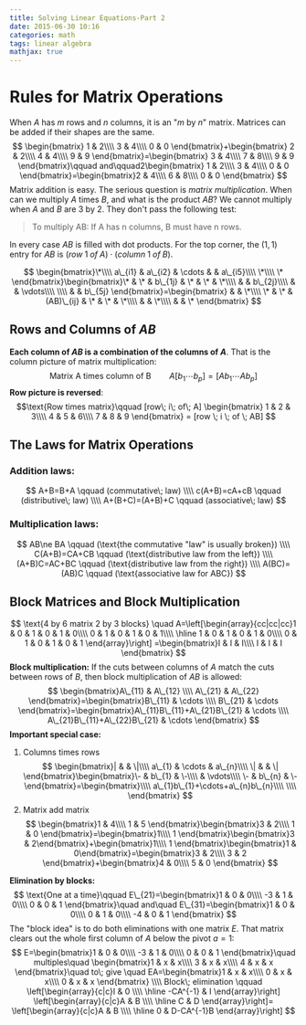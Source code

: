 ```yaml
---
title: Solving Linear Equations-Part 2
date: 2015-06-30 10:16
categories: math
tags: linear algebra
mathjax: true
---
```

# Rules for Matrix Operations
When $A$ has $m$ rows and $n$ columns, it is an "$m$ by $n$" matrix. Matrices can be added if their shapes are the same.
$$
\begin{bmatrix}
1 & 2\\\\
3 & 4\\\\
0 & 0
\end{bmatrix}+\begin{bmatrix}
2 & 2\\\\
4 & 4\\\\
9 & 9
\end{bmatrix}=\begin{bmatrix}
3 & 4\\\\
7 & 8\\\\
9 & 9
\end{bmatrix}\qquad and\qquad2\begin{bmatrix}
1 & 2\\\\
3 & 4\\\\
0 & 0
\end{bmatrix}=\begin{bmatrix}2 & 4\\\\
6 & 8\\\\
0 & 0
\end{bmatrix}
$$
Matrix addition is easy. The serious question is *matrix multiplication*. When can we multiply $A$ times $B$, and what is the product $AB$? We cannot multiply when $A$ and $B$ are $3$ by $2$. They don't pass the following test:
> To multiply AB: If A has n columns, B must have n rows.

In every case $AB$ is filled with dot products. For the top corner, the $(1,1)$ entry for $AB$ is $(row\; 1\; of\; A)\cdot(column\; 1\; of\; B)$.

$$
\begin{bmatrix}\*\\\\
a\_{i1} & a\_{i2} & \cdots &  & a\_{i5}\\\\
\*\\\\
\*
\end{bmatrix}\begin{bmatrix}\* & \* & b\_{1j} & \* & \* & \*\\\\
 &  & b\_{2j}\\\\
 &  & \vdots\\\\
\\\\
 &  & b\_{5j}
\end{bmatrix}=\begin{bmatrix} &  & \*\\\\
\* & \* & (AB)\_{ij} & \* & \* & \*\\\\
 &  & \*\\\\
 &  & \*
\end{bmatrix}
$$
## Rows and Columns of $AB$
**Each column of $AB$ is a combination of the columns of $A$**. That is the column picture of matrix multiplication:
$$\text{Matrix A times column of B}\qquad A[b_1 \cdots b_p]=[Ab_1 \cdots Ab_p]$$
**Row picture is reversed**:
$$\text{Row times matrix}\qquad [row\; i\; of\; A] 
\begin{bmatrix}
1 & 2 & 3\\\\
4 & 5 & 6\\\\
7 & 8 & 9
\end{bmatrix} = [row \; i \; of \; AB]
$$
## The Laws for Matrix Operations
### Addition laws:
$$
A+B=B+A \qquad (commutative\; law)  \\\\
c(A+B)=cA+cB \qquad (distributive\; law)   \\\\
A+(B+C)=(A+B)+C \qquad (associative\; law)
$$
### Multiplication laws:
$$
AB\ne BA \qquad (\text{the commutative "law" is usually broken}) \\\\
C(A+B)=CA+CB \qquad (\text{distributive law from the left}) \\\\
(A+B)C=AC+BC \qquad (\text{distributive law from the right}) \\\\
A(BC)=(AB)C \qquad (\text{associative law for ABC})
$$
## Block Matrices and Block Multiplication
$$
\text{4 by 6 matrix 2 by 3 blocks} \quad
A=\left[\begin{array}{cc|cc|cc}1 & 0 & 1 & 0 & 1 & 0\\\\
0 & 1 & 0 & 1 & 0 & 1\\\\
\hline
1 & 0 & 1 & 0 & 1 & 0\\\\
0 & 1 & 0 & 1 & 0 & 1
\end{array}\right]
=\begin{bmatrix}I & I & I\\\\
I & I & I
\end{bmatrix}
$$
**Block multiplication:** If the cuts between columns of $A$ match the cuts between rows of $B$, then block multiplication of $AB$ is allowed:
$$
\begin{bmatrix}A\_{11} & A\_{12} \\\\
A\_{21} & A\_{22}
\end{bmatrix}=\begin{bmatrix}B\_{11} & \cdots \\\\
B\_{21} & \cdots
\end{bmatrix}=\begin{bmatrix}A\_{11}B\_{11}+A\_{21}B\_{21} & \cdots \\\\
A\_{21}B\_{11}+A\_{22}B\_{21} & \cdots
\end{bmatrix}
$$
**Important special case:**
1. Columns times rows
$$
\begin{bmatrix}| &  & \|\\\\
a\_{1} & \cdots & a\_{n}\\\\
\| &  & \|
\end{bmatrix}\begin{bmatrix}\- & b\_{1} & \-\\\\
 & \vdots\\\\
\- & b\_{n} & \-
\end{bmatrix}=\begin{bmatrix}\\\\
a\_{1}b\_{1}+\cdots+a\_{n}b\_{n}\\\\
\\\\
\end{bmatrix}
$$
2. Matrix add matrix
$$
\begin{bmatrix}1 & 4\\\\
1 & 5
\end{bmatrix}\begin{bmatrix}3 & 2\\\\
1 & 0
\end{bmatrix}=\begin{bmatrix}1\\\\
1
\end{bmatrix}\begin{bmatrix}3 & 2\end{bmatrix}+\begin{bmatrix}1\\\\
1
\end{bmatrix}\begin{bmatrix}1 & 0\end{bmatrix}=\begin{bmatrix}3 & 2\\\\
3 & 2
\end{bmatrix}+\begin{bmatrix}4 & 0\\\\
5 & 0
\end{bmatrix}
$$

**Elimination by blocks:**
$$
\text{One at a time}\qquad
E\_{21}=\begin{bmatrix}1 & 0 & 0\\\\
-3 & 1 & 0\\\\
0 & 0 & 1
\end{bmatrix}\quad and\quad E\_{31}=\begin{bmatrix}1 & 0 & 0\\\\
0 & 1 & 0\\\\
-4 & 0 & 1
\end{bmatrix}
$$
The "block idea" is to do both eliminations with one matrix $E$. That matrix clears out the whole first column of $A$ below the pivot $a=1$:
$$
E=\begin{bmatrix}1 & 0 & 0\\\\
-3 & 1 & 0\\\\
0 & 0 & 1
\end{bmatrix}\quad multiples\quad \begin{bmatrix}1 & x & x\\\\
3 & x & x\\\\
4 & x & x
\end{bmatrix}\quad to\; give \quad EA=\begin{bmatrix}1 & x & x\\\\
0 & x & x\\\\
0 & x & x
\end{bmatrix} \\\\
Block\; elimination \qquad
\left[\begin{array}{c|c}I & 0 \\\\
\hline
-CA^{-1} & I
\end{array}\right]
\left[\begin{array}{c|c}A & B \\\\
\hline
C & D
\end{array}\right]=
\left[\begin{array}{c|c}A & B \\\\
\hline
0 & D-CA^{-1}B
\end{array}\right]
$$















